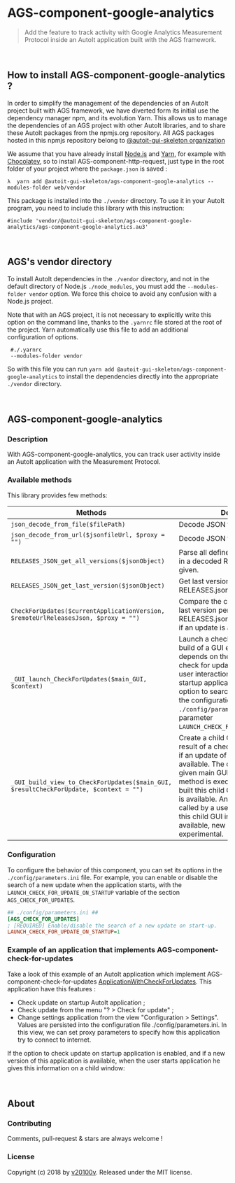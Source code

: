 AGS-component-google-analytics
==============================

> Add the feature to track activity with Google Analytics Measurement Protocol inside an AutoIt application built with the AGS framework.



<br/>

## How to install AGS-component-google-analytics ?

In order to simplify the management of the dependencies of an AutoIt project built with AGS framework, we have diverted form its initial use the dependency manager npm, and its evolution Yarn. This allows us to manage the dependencies of an AGS project with other AutoIt libraries, and to share these AutoIt packages from the npmjs.org repository. All AGS packages hosted in this npmjs repository belong to [@autoit-gui-skeleton organization](https://www.npmjs.com/org/autoit-gui-skeleton)

We assume that you have already install [Node.js](https://nodejs.org/) and [Yarn](https://yarnpkg.com/lang/en/), for example with [Chocolatey](https://chocolatey.org/), so to install AGS-component-http-request, just type in the root folder of your project where the `package.json` is saved :

```
λ  yarn add @autoit-gui-skeleton/ags-component-google-analytics --modules-folder web/vendor
```

This package is installed into the `./vendor` directory. To use it in your AutoIt program, you need to include this library with this instruction:

```autoit
#include 'vendor/@autoit-gui-skeleton/ags-component-google-analytics/ags-component-google-analytics.au3'
```



<br/>

## AGS's vendor directory

To install AutoIt dependencies in the `./vendor` directory, and not in the default directory of Node.js `./node_modules`, you must add the `--modules-folder vendor` option. We force this choice to avoid any confusion with a Node.js project.

Note that with an AGS project, it is not necessary to explicitly write this option on the command line, thanks to the `.yarnrc` file stored at the root of the project. Yarn automatically use this file to add an additional configuration of options.

```
 #./.yarnrc
 --modules-folder vendor
 ```

So with this file you can run `yarn add @autoit-gui-skeleton/ags-component-google-analytics` to install the dependencies directly into the appropriate `./vendor` directory.



<br/>

## AGS-component-google-analytics

### Description

With AGS-component-google-analytics, you can track user activity inside an AutoIt application with the Measurement Protocol.




### Available methods

This library provides few methods:

 Methods    | Description
---------------|-------------
`json_decode_from_file($filePath)` | Decode JSON from a given local file.
`json_decode_from_url($jsonfileUrl, $proxy = "")` | Decode JSON from a given URL.
`RELEASES_JSON_get_all_versions($jsonObject)` | Parse all defined version(s) persisted in a decoded RELEASES.json file given.
`RELEASES_JSON_get_last_version($jsonObject)` | Get last version persisted in RELEASES.json
`CheckForUpdates($currentApplicationVersion, $remoteUrlReleasesJson, $proxy = "")` | Compare the current version with the last version persisted in an remote RELEASES.json file, in order to check if an update is available.
`_GUI_launch_CheckForUpdates($main_GUI, $context)` | Launch a check for updates. The build of a GUI exposing the results depends on the context when the check for update is launch : with an user interaction from menu or on startup application. We store the option to search update on starup in the configuration file `./config/parameters.ini` in parameter `LAUNCH_CHECK_FOR_UPDATE_ON_STARTUP`.
`_GUI_build_view_to_CheckForUpdates($main_GUI, $resultCheckForUpdate, $context = "")` | Create a child GUI use to expose the result of a check updater. It exposes if an update of current application is available. The child GUI is related to a given main GUI of application. If this method is execute on startup, we built this child GUI only if an update is available. And when this method is called by a user interaction, we built this child GUI in any case : no update available, new update or experimental.


### Configuration

To configure the behavior of this component, you can set its options in the `./config/parameters.ini` file. For example, you can enable or disable the search of a new update when the application starts, with the `LAUNCH_CHECK_FOR_UPDATE_ON_STARTUP` variable of the section `AGS_CHECK_FOR_UPDATES`.

```ini
## ./config/parameters.ini ##
[AGS_CHECK_FOR_UPDATES]
; [REQUIRED] Enable/disable the search of a new update on start-up.
LAUNCH_CHECK_FOR_UPDATE_ON_STARTUP=1
```


### Example of an application that implements AGS-component-check-for-updates

Take a look of this example of an AutoIt application which implement AGS-component-check-for-updates [ApplicationWithCheckForUpdates](https://github.com/autoit-gui-skeleton/AGS-component-check-for-updates/tree/master/example/ApplicationWithCheckForUpdates). This application have this features :

 - Check update on startup AutoIt application ;
 - Check update from the menu "? > Check for update" ;
 - Change settings application from the view "Configuration > Settings". Values are persisted into the configuration file ./config/parameters.ini. In this view, we can set proxy parameters to specify how this application try to connect to internet.

If the option to check update on startup application is enabled, and if a new version of this application is available, when the user starts application he gives this information on a child window:



<br/>

## About

### Contributing

Comments, pull-request & stars are always welcome !

### License

Copyright (c) 2018 by [v20100v](https://github.com/v20100v). Released under the MIT license.
